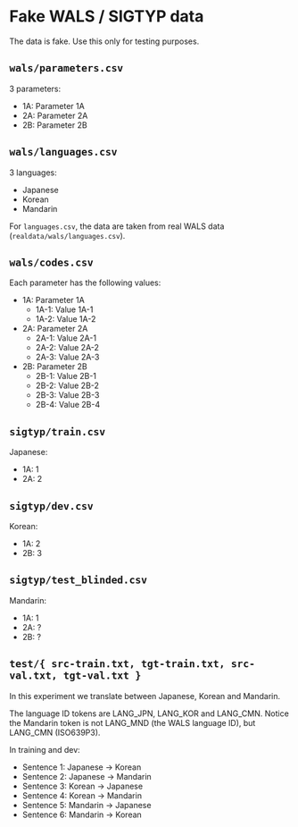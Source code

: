 #   Fake WALS / SIGTYP data

The data is fake. Use this only for testing purposes.

##  `wals/parameters.csv`

3 parameters:

*   1A: Parameter 1A
*   2A: Parameter 2A
*   2B: Parameter 2B

##  `wals/languages.csv`

3 languages:

*   Japanese
*   Korean
*   Mandarin

For `languages.csv`, the data are taken from real WALS data (`realdata/wals/languages.csv`).

##  `wals/codes.csv`

Each parameter has the following values:

*   1A: Parameter 1A
    -   1A-1: Value 1A-1
    -   1A-2: Value 1A-2
*   2A: Parameter 2A
    -   2A-1: Value 2A-1
    -   2A-2: Value 2A-2
    -   2A-3: Value 2A-3
*   2B: Parameter 2B
    -   2B-1: Value 2B-1
    -   2B-2: Value 2B-2
    -   2B-3: Value 2B-3
    -   2B-4: Value 2B-4

##  `sigtyp/train.csv`

Japanese:

*   1A: 1
*   2A: 2

##  `sigtyp/dev.csv`

Korean:

*   1A: 2
*   2B: 3

##  `sigtyp/test_blinded.csv`

Mandarin:

*   1A: 1
*   2A: ?
*   2B: ?

##  `test/{ src-train.txt, tgt-train.txt, src-val.txt, tgt-val.txt }`

In this experiment we translate between Japanese, Korean and Mandarin.

The language ID tokens are LANG_JPN, LANG_KOR and LANG_CMN. Notice the Mandarin token is not LANG_MND (the WALS language ID), but LANG_CMN (ISO639P3).

In training and dev:

*   Sentence 1: Japanese -> Korean
*   Sentence 2: Japanese -> Mandarin
*   Sentence 3: Korean -> Japanese
*   Sentence 4: Korean -> Mandarin
*   Sentence 5: Mandarin -> Japanese
*   Sentence 6: Mandarin -> Korean